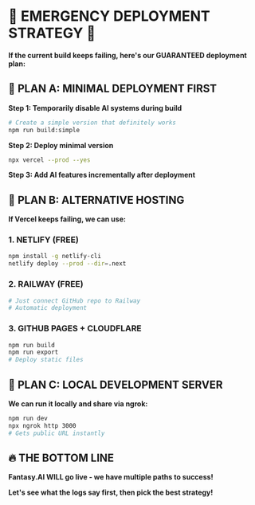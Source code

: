 # 🚨 EMERGENCY DEPLOYMENT STRATEGY 🚨

**If the current build keeps failing, here's our GUARANTEED deployment plan:**

## 🎯 PLAN A: MINIMAL DEPLOYMENT FIRST

**Step 1: Temporarily disable AI systems during build**
```bash
# Create a simple version that definitely works
npm run build:simple
```

**Step 2: Deploy minimal version**
```bash
npx vercel --prod --yes
```

**Step 3: Add AI features incrementally after deployment**

## 🎯 PLAN B: ALTERNATIVE HOSTING

**If Vercel keeps failing, we can use:**

### **1. NETLIFY (FREE)**
```bash
npm install -g netlify-cli
netlify deploy --prod --dir=.next
```

### **2. RAILWAY (FREE)**
```bash
# Just connect GitHub repo to Railway
# Automatic deployment
```

### **3. GITHUB PAGES + CLOUDFLARE**
```bash
npm run build
npm run export
# Deploy static files
```

## 🎯 PLAN C: LOCAL DEVELOPMENT SERVER

**We can run it locally and share via ngrok:**
```bash
npm run dev
npx ngrok http 3000
# Gets public URL instantly
```

## 🔥 THE BOTTOM LINE

**Fantasy.AI WILL go live - we have multiple paths to success!**

**Let's see what the logs say first, then pick the best strategy!**